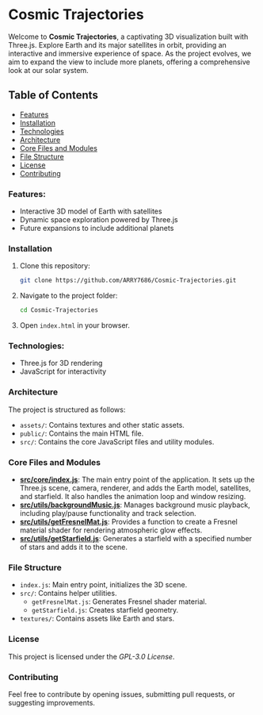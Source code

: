 # Cosmic Trajectories

Welcome to **Cosmic Trajectories**, a captivating 3D visualization built with Three.js. Explore Earth and its major satellites in orbit, providing an interactive and immersive experience of space. As the project evolves, we aim to expand the view to include more planets, offering a comprehensive look at our solar system.

## Table of Contents
- [Features](#features)
- [Installation](#installation)
- [Technologies](#technologies)
- [Architecture](#architecture)
- [Core Files and Modules](#core-files-and-modules)
- [File Structure](#file-structure)
- [License](#license)
- [Contributing](#contributing)

### Features:
- Interactive 3D model of Earth with satellites
- Dynamic space exploration powered by Three.js
- Future expansions to include additional planets

### Installation
1. Clone this repository:
   ```bash
   git clone https://github.com/ARRY7686/Cosmic-Trajectories.git
   ```

2. Navigate to the project folder:
   ```bash
   cd Cosmic-Trajectories
   ```

3. Open `index.html` in your browser.

### Technologies:
- Three.js for 3D rendering
- JavaScript for interactivity

### Architecture
The project is structured as follows:
- `assets/`: Contains textures and other static assets.
- `public/`: Contains the main HTML file.
- `src/`: Contains the core JavaScript files and utility modules.

### Core Files and Modules
- **[src/core/index.js](src/core/index.js)**: The main entry point of the application. It sets up the Three.js scene, camera, renderer, and adds the Earth model, satellites, and starfield. It also handles the animation loop and window resizing.
- **[src/utils/backgroundMusic.js](src/utils/backgroundMusic.js)**: Manages background music playback, including play/pause functionality and track selection.
- **[src/utils/getFresnelMat.js](src/utils/getFresnelMat.js)**: Provides a function to create a Fresnel material shader for rendering atmospheric glow effects.
- **[src/utils/getStarfield.js](src/utils/getStarfield.js)**: Generates a starfield with a specified number of stars and adds it to the scene.

### File Structure
- `index.js`: Main entry point, initializes the 3D scene.
- `src/`: Contains helper utilities.
  - `getFresnelMat.js`: Generates Fresnel shader material.
  - `getStarfield.js`: Creates starfield geometry.
- `textures/`: Contains assets like Earth and stars.

### License
This project is licensed under the *GPL-3.0 License*.

### Contributing
Feel free to contribute by opening issues, submitting pull requests, or suggesting improvements.
